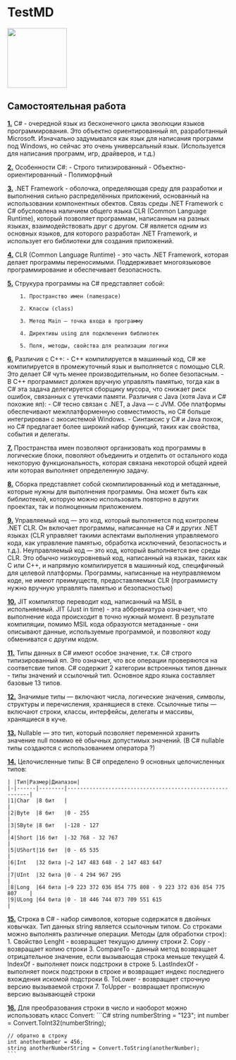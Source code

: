 # TestMD 
<img src="https://github.com/user-attachments/assets/f57852aa-b866-4a98-b1f2-5788c74bcd49" width="135" />

## Самостоятельная работа

<ins>**1.**</ins> C# - очередной язык из бесконечного цикла эволюции языков программирования. Это объектно ориентированный яп, разработанный Microsoft. Изначально задумывался как язык для написания программ под Windows, но сейчас это очень универсальный язык. (Используется для написания программ, игр, драйверов, и т.д.)

<ins>**2.**</ins> Особенности C#:
    - Строго типизированный
    - Объектно-ориентированный
    - Полиморфный
    
<ins>**3.**</ins> .NET Framework - оболочка, определяющая среду для разработки и выполнения сильно распределённых приложений, основанный на использовании компонентных обектов. Связь среды .NET Framework с C# обусловлена наличием общего языка CLR (Common Language Runtime), который позволяет программам, написанным на разных языках, взаимодействовать друг с другом. C# является одним из основных языков, для которого разработан .NET Framework, и использует его библиотеки для создания приложений.

<ins>**4.**</ins> CLR (Common Language Runtime) - это часть .NET Framework, которая делает программы переносимыми. Поддерживает многоязыковое программирование и обеспечивает безопасность.

<ins>**5.**</ins> Струкура программы на C# представляет собой:

        1. Пространство имен (namespace)
        
        2. Классы (class)
        
        3. Метод Main — точка входа в программу
        
        4. Директивы using для подключения библиотек
        
        5. Поля, методы, свойства для реализации логики

<ins>**6.**</ins> Различия с C++:
    - C++ компилируется в машинный код, C# же компилируется в промежуточный язык и выполняется с помощью CLR. Это делает C# чуть менее производительным, но более безопасным.
    - В C++ программист должен вручную управлять памятью, тогда как в C# эта задача делегируется сборщику мусора, что снижает риск ошибок, связанных с утечками памяти.
    Различия с Java (хотя Java и C# похожие яп):
    - C# тесно связан с .NET, а Java — с JVM. Обе платформы обеспечивают межплатформенную совместимость, но C# больше интегрирован с экосистемой Windows.
    - Синтаксис у C# и Java похож, но C# предлагает более широкий набор функций, таких как свойства, события и делегаты.
    
<ins>**7.**</ins> Пространства имен позволяют организовать код программы в логические блоки, поволяют объединить и отделить от остального кода некоторую функциональность, которая связана некоторой общей идеей или которая выполняет определенную задачу.

<ins>**8.**</ins> Сборка представляет собой скомпилированный код и метаданные, которые нужны для выполнения программы. Она может быть как библиотекой, которую можно использовать повторно в других проектах, так и полноценным приложением.

<ins>**9.**</ins> Управляемый код — это код, который выполняется под контролем .NET CLR. Он включает программы, написанные на C# и других .NET языках (CLR управляет такими аспектами выполнения управляемого кода, как управление памятью, обработка исключений, безопасность и т.д.). Неуправляемый код — это код, который выполняется вне среды CLR. Это обычно низкоуровневый код, написанный на языках, таких как C или C++, и напрямую компилируется в машинный код, специфичный для целевой платформы. Программы, написанные на неуправляемом коде, не имеют преимуществ, предоставляемых CLR (программисту нужно вручную управлять памятью и безопасностью)

<ins>**10.**</ins> JIT компилятор переводит код, написанный на MSIL в испольняемый. JIT (Just in time) - эта аббревиатура означает, что выполнение кода происходит в точно нужный момент. В результате компиляции, помимо MSIL кода образуются метаданные - они описывают данные, используемые программой, и позволяют коду обмениватся с другим кодом.

<ins>**11.**</ins> Типы данных в C# имеют особое значение, т.к. C# строго типизированный яп. Это означает, что все операции проверяются на соответсвие типов. C# содержит 2 категории встроенных типов данных - типы значений и ссылочный тип. Основное ядро языка составляет базовые 13 типов. 

<ins>**12.**</ins> Значимые типы — включают числа, логические значения, символы, структуры и перечисления, хранящиеся в стеке.
Ссылочные типы  — включают строки, классы, интерфейсы, делегаты и массивы, хранящиеся в куче.

<ins>**13.**</ins> Nullable — это тип, который позволяет переменной хранить значение null помимо её обычных допустимых значений. (В C# nullable типы создаются с использованием оператора ?)

<ins>**14.**</ins> Целочисленные типы:
В C# определено 9 основных целочисленных типов:

    | |Тип|Размер|Диапазон|
    |-|------|--------|----------------------------------------------------------|
    |1|Char  |8 бит   |                                                          |
    |2|Byte  |8 бит   |0 - 255                                                   |
    |3|SByte |8 бит   |-128 - 127                                                |
    |4|Short |16 бит  |-32 768 - 32 767                                          |
    |5|UShort|16 бит  |0 - 65 535                                                |
    |6|Int   |32 бита |−2 147 483 648 - 2 147 483 647                            |
    |7|UInt  |32 бита |0 - 4 294 967 295                                         |
    |8|Long  |64 бита |−9 223 372 036 854 775 808 - 9 223 372 036 854 775 807    |
    |9|ULong |64 бита |0 - 18 446 744 073 709 551 615                            |

<ins>**15.**</ins> Строка в C# - набор символов, которые содержатся в двойных ковычках. Тип данных string является ссылочным типом. Со строками можно выполнять различные операции. Методы (для обработки строк):
    1. Свойство Lenght - возвращает текущую длинну строки
    2. Copy - возвращает копию строки
    3. CompareTo - данный метод возвращает отрицательное значение, если вызывающая строка меньше текущей
    4. IndexOf - выполняет поиск подстроки в строке
    5. LastIndexOf - выполняет поиск подстроки в строке и возвращает индекс последнего вхождения искомой подстроки
    6. ToLower - возвращает строчную версию вызываемой строки
    7. ToUpper - возвращает прописную версию вызывающей строки

<ins>**16.**</ins> Для преобразования строки в число и наоборот можно использовать класс Convert:
    ```C#
    string numberString = "123";
    int number = Convert.ToInt32(numberString);
    
    // обратно в строку
    int anotherNumber = 456;
    string anotherNumberString = Convert.ToString(anotherNumber);
    ```


    
    
